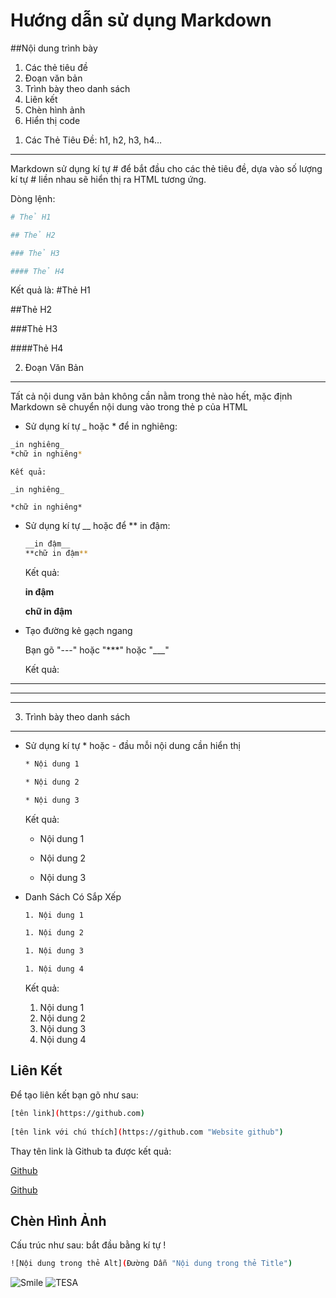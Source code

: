 Hướng dẫn sử dụng Markdown
================

##Nội dung trình bày
1. Các thẻ tiêu đề
1. Đoạn văn bản
1. Trình bày theo danh sách
1. Liên kết
1. Chèn hình ảnh
1. Hiển thị code


1) Các Thẻ Tiêu Đề: h1, h2, h3, h4…
---

Markdown sử dụng kí tự # để bắt đầu cho các thẻ tiêu đề, dựa vào số lượng kí tự # liền nhau sẽ hiển thị ra HTML tương ứng.

Dòng lệnh:
```sh
# Thẻ H1

## Thẻ H2

### Thẻ H3

#### Thẻ H4
```
Kết quả là:
#Thẻ H1

##Thẻ H2

###Thẻ H3

####Thẻ H4

2) Đoạn Văn Bản
----

Tất cả nội dung văn bản không cần nằm trong thẻ nào hết, mặc định Markdown sẽ chuyển nội dung vào trong thẻ p của HTML

* Sử dụng kí tự _ hoặc * để in nghiêng: 
```sh
_in nghiêng_
*chữ in nghiêng*
```

    Kết quả:

    _in nghiêng_

    *chữ in nghiêng*

- Sử dụng kí tự __ hoặc để ** in đậm:

    ```sh
    __in đậm__
    **chữ in đậm**
    ```
    Kết quả:

    __in đậm__

    **chữ in đậm**

* Tạo đường kẻ gạch ngang

    Bạn gõ "---" hoặc "***" hoặc "___"

    Kết quả:

---

***

___



3) Trình bày theo danh sách
---

- Sử dụng kí tự * hoặc - đầu mỗi nội dung cần hiển thị

    ```sh
    * Nội dung 1
    
    * Nội dung 2
    
    * Nội dung 3
    ```
    Kết quả: 

    * Nội dung 1

    * Nội dung 2

    * Nội dung 3

- Danh Sách Có Sắp Xếp
    
    ```sh
    1. Nội dung 1
    
    1. Nội dung 2
    
    1. Nội dung 3
    
    1. Nội dung 4
    ```

    Kết quả:

    1. Nội dung 1
    1. Nội dung 2
    1. Nội dung 3
    1. Nội dung 4


Liên Kết
---

Để tạo liên kết bạn gõ như sau:

```sh
[tên link](https://github.com)
    
[tên link với chú thích](https://github.com "Website github")
```

Thay tên link là Github ta được kết quả:

[Github](https://github.com)

[Github](https://github.com "Website github")


Chèn Hình Ảnh
---

Cấu trúc như sau: bắt đầu bằng kí tự !

```sh
![Nội dung trong thẻ Alt](Đường Dẫn "Nội dung trong thẻ Title")
```


![Smile](http://i.imgur.com/MJ622DW.jpg "Smile")
![TESA](http://www.picturesnew.com/media/images/image-background.jpg "girl")
